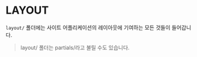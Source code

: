 # LAYOUT

`layout/` 폴더에는 사이트 어플리케이션의 레이아웃에 기여하는 모든 것들이 들어갑니다.

> layout/ 폴더는 partials/라고 불릴 수도 있습니다.
